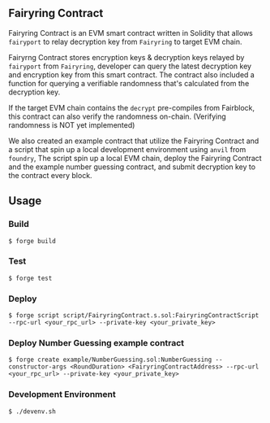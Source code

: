 ## Fairyring Contract

Fairyring Contract is an EVM smart contract written in Solidity that allows `fairyport` to relay decryption key from `Fairyring` to target EVM chain.

Fairyrng Contract stores encryption keys & decryption keys relayed by `fairyport` from `Fairyring`, developer can query the latest decryption key and encryption key from this smart contract. The contract also included a function for querying a verifiable randomness that's calculated from the decryption key.

If the target EVM chain contains the `decrypt` pre-compiles from Fairblock, this contract can also verify the randomness on-chain. (Verifying randomness is NOT yet implemented)

We also created an example contract that utilize the Fairyring Contract and a script that spin up a local development environment using `anvil` from `foundry`, The script spin up a local EVM chain, deploy the Fairyring Contract and the example number guessing contract, and submit decryption key to the contract every block.

## Usage

### Build

```shell
$ forge build
```

### Test

```shell
$ forge test
```

### Deploy

```shell
$ forge script script/FairyringContract.s.sol:FairyringContractScript --rpc-url <your_rpc_url> --private-key <your_private_key>
```

### Deploy Number Guessing example contract

```shell
$ forge create example/NumberGuessing.sol:NumberGuessing --constructor-args <RoundDuration> <FairyringContractAddress> --rpc-url <your_rpc_url> --private-key <your_private_key>
```

### Development Environment

```shell
$ ./devenv.sh
```

